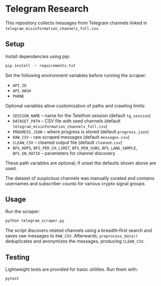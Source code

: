 # Telegram Research

This repository collects messages from Telegram channels linked in `telegram_misinformation_channels_full.csv`.

## Setup

Install dependencies using pip:

```bash
pip install -r requirements.txt
```

Set the following environment variables before running the scraper:

- `API_ID`
- `API_HASH`
- `PHONE`

Optional variables allow customization of paths and crawling limits:

- `SESSION_NAME` – name for the Telethon session (default `tg_session`)
- `DATASET_PATH` – CSV file with seed channels (default `telegram_misinformation_channels_full.csv`)
- `PROGRESS_JSON` – where progress is stored (default `progress.json`)
- `RAW_CSV` – raw scraped messages (default `messages.csv`)
- `CLEAN_CSV` – cleaned output file (default `cleaned.csv`)
- `BFS_HOPS`, `BFS_PER_CH_LIMIT`, `BFS_MIN_SUBS`, `BFS_LANG_SAMPLE`, `BFS_EN_RATIO` – parameters for channel discovery

These path variables are optional; if unset the defaults shown above are used.

The dataset of suspicious channels was manually curated and contains usernames and subscriber counts for various crypto signal groups.

## Usage

Run the scraper:

```bash
python telegram_scraper.py
```

The script discovers related channels using a breadth‑first search and saves raw messages to `RAW_CSV`. Afterwards, `preprocess_data()` deduplicates and anonymizes the messages, producing `CLEAN_CSV`.

## Testing

Lightweight tests are provided for basic utilities. Run them with:

```bash
pytest
```

